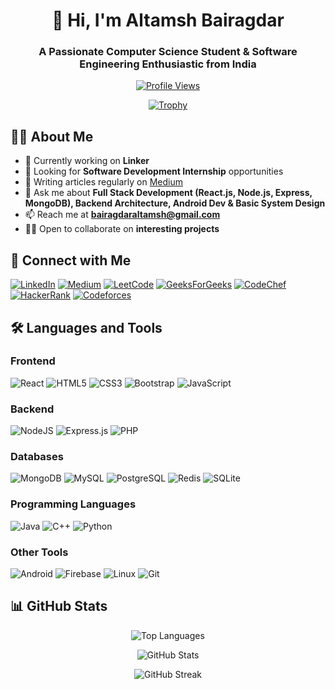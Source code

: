 <div align="center">
  
# 👋 Hi, I'm Altamsh Bairagdar
### A Passionate Computer Science Student & Software Engineering Enthusiastic from India

[![Profile Views](https://komarev.com/ghpvc/?username=altamsh04&label=Profile%20views&color=0e75b6&style=flat)](https://github.com/altamsh04)

[![Trophy](https://github-profile-trophy.vercel.app/?username=altamsh04&theme=onedark&row=1&column=6)](https://github.com/ryo-ma/github-profile-trophy)

</div>

## 👨‍💻 About Me

- 🔭 Currently working on **Linker**
- 🎯 Looking for **Software Development Internship** opportunities
- 📝 Writing articles regularly on [Medium](https://medium.com/@altamsh04)
- 💬 Ask me about **Full Stack Development (React.js, Node.js, Express, MongoDB), Backend Architecture, Android Dev & Basic System Design**
- 📫 Reach me at **bairagdaraltamsh@gmail.com**
- 👨‍💻 Open to collaborate on **interesting projects**

## 🤝 Connect with Me

<div align="left">

[![LinkedIn](https://img.shields.io/badge/LinkedIn-%230077B5.svg?style=for-the-badge&logo=linkedin&logoColor=white)](https://linkedin.com/in/altamsh-bairagdar-324ab7254)
[![Medium](https://img.shields.io/badge/Medium-%23000000.svg?style=for-the-badge&logo=medium&logoColor=white)](https://medium.com/@altamsh04)
[![LeetCode](https://img.shields.io/badge/LeetCode-000000?style=for-the-badge&logo=LeetCode&logoColor=#d16c06)](https://www.leetcode.com/altamsh04)
[![GeeksForGeeks](https://img.shields.io/badge/GeeksforGeeks-298D46?style=for-the-badge&logo=geeksforgeeks&logoColor=white)](https://auth.geeksforgeeks.org/user/altamsh04/profile)
[![CodeChef](https://img.shields.io/badge/CodeChef-%23964B00.svg?style=for-the-badge&logo=codechef&logoColor=white)](https://www.codechef.com/users/altamsh_04)
[![HackerRank](https://img.shields.io/badge/-Hackerrank-2EC866?style=for-the-badge&logo=HackerRank&logoColor=white)](https://www.hackerrank.com/bairagdaraltamsh)
[![Codeforces](https://img.shields.io/badge/Codeforces-445f9d?style=for-the-badge&logo=Codeforces&logoColor=white)](https://codeforces.com/profile/altamsh04)

</div>

## 🛠️ Languages and Tools

### Frontend
![React](https://img.shields.io/badge/react-%2320232a.svg?style=for-the-badge&logo=react&logoColor=%2361DAFB)
![HTML5](https://img.shields.io/badge/html5-%23E34F26.svg?style=for-the-badge&logo=html5&logoColor=white)
![CSS3](https://img.shields.io/badge/css3-%231572B6.svg?style=for-the-badge&logo=css3&logoColor=white)
![Bootstrap](https://img.shields.io/badge/bootstrap-%238511FA.svg?style=for-the-badge&logo=bootstrap&logoColor=white)
![JavaScript](https://img.shields.io/badge/javascript-%23323330.svg?style=for-the-badge&logo=javascript&logoColor=%23F7DF1E)

### Backend
![NodeJS](https://img.shields.io/badge/node.js-6DA55F?style=for-the-badge&logo=node.js&logoColor=white)
![Express.js](https://img.shields.io/badge/express.js-%23404d59.svg?style=for-the-badge&logo=express&logoColor=%2361DAFB)
![PHP](https://img.shields.io/badge/php-%23777BB4.svg?style=for-the-badge&logo=php&logoColor=white)

### Databases
![MongoDB](https://img.shields.io/badge/MongoDB-%234ea94b.svg?style=for-the-badge&logo=mongodb&logoColor=white)
![MySQL](https://img.shields.io/badge/mysql-%2300000f.svg?style=for-the-badge&logo=mysql&logoColor=white)
![PostgreSQL](https://img.shields.io/badge/postgres-%23316192.svg?style=for-the-badge&logo=postgresql&logoColor=white)
![Redis](https://img.shields.io/badge/redis-%23DD0031.svg?style=for-the-badge&logo=redis&logoColor=white)
![SQLite](https://img.shields.io/badge/sqlite-%2307405e.svg?style=for-the-badge&logo=sqlite&logoColor=white)

### Programming Languages
![Java](https://img.shields.io/badge/java-%23ED8B00.svg?style=for-the-badge&logo=openjdk&logoColor=white)
![C++](https://img.shields.io/badge/c++-%2300599C.svg?style=for-the-badge&logo=c%2B%2B&logoColor=white)
![Python](https://img.shields.io/badge/python-3670A0?style=for-the-badge&logo=python&logoColor=ffdd54)

### Other Tools
![Android](https://img.shields.io/badge/Android-3DDC84?style=for-the-badge&logo=android&logoColor=white)
![Firebase](https://img.shields.io/badge/firebase-%23039BE5.svg?style=for-the-badge&logo=firebase)
![Linux](https://img.shields.io/badge/Linux-FCC624?style=for-the-badge&logo=linux&logoColor=black)
![Git](https://img.shields.io/badge/git-%23F05033.svg?style=for-the-badge&logo=git&logoColor=white)

## 📊 GitHub Stats

<div align="center">

![Top Languages](https://github-readme-stats.vercel.app/api/top-langs?username=altamsh04&show_icons=true&locale=en&layout=compact&theme=dark)

![GitHub Stats](https://github-readme-stats.vercel.app/api?username=altamsh04&show_icons=true&locale=en&theme=dark)

![GitHub Streak](https://github-readme-streak-stats.herokuapp.com/?user=altamsh04&theme=dark)

</div>
